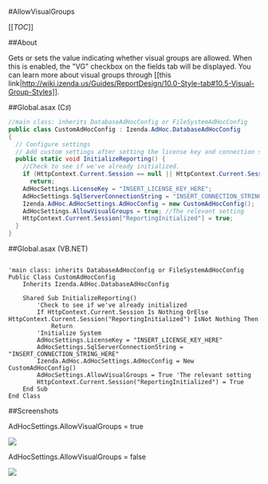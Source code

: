 #AllowVisualGroups

[[_TOC_]]

##About

Gets or sets the value indicating whether visual groups are allowed. When this is enabled, the "VG" checkbox on the fields tab will be displayed. You can learn more about visual groups through [[this link|http://wiki.izenda.us/Guides/ReportDesign/10.0-Style-tab#10.5-Visual-Group-Styles]].

##Global.asax (C♯)

```csharp
//main class: inherits DatabaseAdHocConfig or FileSystemAdHocConfig
public class CustomAdHocConfig : Izenda.AdHoc.DatabaseAdHocConfig
{
  // Configure settings
  // Add custom settings after setting the license key and connection string by overriding the ConfigureSettings() method
  public static void InitializeReporting() {
    //Check to see if we've already initialized.
    if (HttpContext.Current.Session == null || HttpContext.Current.Session["ReportingInitialized"] != null)
      return;
    AdHocSettings.LicenseKey = "INSERT_LICENSE_KEY_HERE";
    AdHocSettings.SqlServerConnectionString = "INSERT_CONNECTION_STRING_HERE";
    Izenda.AdHoc.AdHocSettings.AdHocConfig = new CustomAdHocConfig();
    AdHocSettings.AllowVisualGroups = true; //The relevant setting
    HttpContext.Current.Session["ReportingInitialized"] = true;
  }
}
```

##Global.asax (VB.NET)

```visualbasic

'main class: inherits DatabaseAdHocConfig or FileSystemAdHocConfig
Public Class CustomAdHocConfig
    Inherits Izenda.AdHoc.DatabaseAdHocConfig

    Shared Sub InitializeReporting()
        'Check to see if we've already initialized
        If HttpContext.Current.Session Is Nothing OrElse HttpContext.Current.Session("ReportingInitialized") IsNot Nothing Then
            Return
        'Initialize System
        AdHocSettings.LicenseKey = "INSERT_LICENSE_KEY_HERE"
        AdHocSettings.SqlServerConnectionString = "INSERT_CONNECTION_STRING_HERE"
        Izenda.AdHoc.AdHocSettings.AdHocConfig = New CustomAdHocConfig()
        AdHocSettings.AllowVisualGroups = True 'The relevant setting
        HttpContext.Current.Session("ReportingInitialized") = True
    End Sub
End Class
```

##Screenshots

AdHocSettings.AllowVisualGroups = true

![](http://wiki.izenda.us//API/CodeSamples/AllowVisualGroups/allowvisualgroups_true.png)

AdHocSettings.AllowVisualGroups = false

![](http://wiki.izenda.us//API/CodeSamples/AllowVisualGroups/allowvisualgroups_false.png)